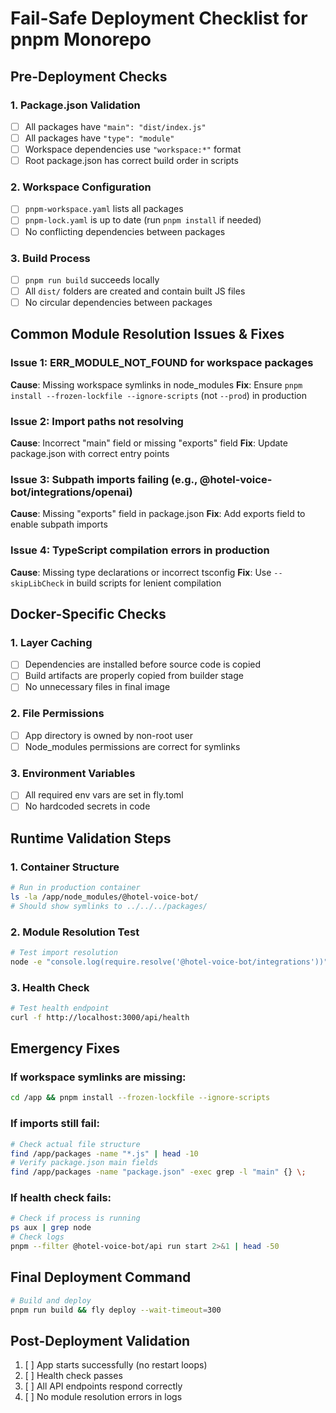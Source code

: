# Fail-Safe Deployment Checklist for pnpm Monorepo

## Pre-Deployment Checks

### 1. Package.json Validation
- [ ] All packages have `"main": "dist/index.js"`
- [ ] All packages have `"type": "module"`
- [ ] Workspace dependencies use `"workspace:*"` format
- [ ] Root package.json has correct build order in scripts

### 2. Workspace Configuration
- [ ] `pnpm-workspace.yaml` lists all packages
- [ ] `pnpm-lock.yaml` is up to date (run `pnpm install` if needed)
- [ ] No conflicting dependencies between packages

### 3. Build Process
- [ ] `pnpm run build` succeeds locally
- [ ] All `dist/` folders are created and contain built JS files
- [ ] No circular dependencies between packages

## Common Module Resolution Issues & Fixes

### Issue 1: ERR_MODULE_NOT_FOUND for workspace packages
**Cause**: Missing workspace symlinks in node_modules
**Fix**: Ensure `pnpm install --frozen-lockfile --ignore-scripts` (not `--prod`) in production

### Issue 2: Import paths not resolving
**Cause**: Incorrect "main" field or missing "exports" field
**Fix**: Update package.json with correct entry points

### Issue 3: Subpath imports failing (e.g., @hotel-voice-bot/integrations/openai)
**Cause**: Missing "exports" field in package.json
**Fix**: Add exports field to enable subpath imports

### Issue 4: TypeScript compilation errors in production
**Cause**: Missing type declarations or incorrect tsconfig
**Fix**: Use `--skipLibCheck` in build scripts for lenient compilation

## Docker-Specific Checks

### 1. Layer Caching
- [ ] Dependencies are installed before source code is copied
- [ ] Build artifacts are properly copied from builder stage
- [ ] No unnecessary files in final image

### 2. File Permissions
- [ ] App directory is owned by non-root user
- [ ] Node_modules permissions are correct for symlinks

### 3. Environment Variables
- [ ] All required env vars are set in fly.toml
- [ ] No hardcoded secrets in code

## Runtime Validation Steps

### 1. Container Structure
```bash
# Run in production container
ls -la /app/node_modules/@hotel-voice-bot/
# Should show symlinks to ../../../packages/
```

### 2. Module Resolution Test
```bash
# Test import resolution
node -e "console.log(require.resolve('@hotel-voice-bot/integrations'))"
```

### 3. Health Check
```bash
# Test health endpoint
curl -f http://localhost:3000/api/health
```

## Emergency Fixes

### If workspace symlinks are missing:
```bash
cd /app && pnpm install --frozen-lockfile --ignore-scripts
```

### If imports still fail:
```bash
# Check actual file structure
find /app/packages -name "*.js" | head -10
# Verify package.json main fields
find /app/packages -name "package.json" -exec grep -l "main" {} \;
```

### If health check fails:
```bash
# Check if process is running
ps aux | grep node
# Check logs
pnpm --filter @hotel-voice-bot/api run start 2>&1 | head -50
```

## Final Deployment Command
```bash
# Build and deploy
pnpm run build && fly deploy --wait-timeout=300
```

## Post-Deployment Validation
1. [ ] App starts successfully (no restart loops)
2. [ ] Health check passes
3. [ ] All API endpoints respond correctly
4. [ ] No module resolution errors in logs

